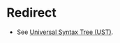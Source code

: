 # Redirect
- See [Universal Syntax Tree (UST)](/Tech-Ref/Software-Development/JavaScript/Node.js/unified/UST-\(Universal-Syntax-Tree\)).
